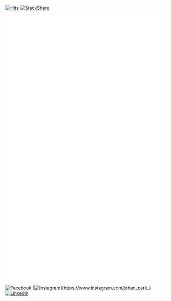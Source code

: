 [![Hits](https://hits.seeyoufarm.com/api/count/incr/badge.svg?url=https%3A%2F%2Fgithub.com%2FWrittic%2Fhit-counter&count_bg=%2379C83D&title_bg=%23555555&icon=&icon_color=%23E7E7E7&title=hits&edge_flat=false)](https://hits.seeyoufarm.com)
[![StackShare](http://img.shields.io/badge/tech-stack-0690fa.svg?style=flat)](https://stackshare.io/writtic/my-stack)

![Metrics](https://github.com/Writtic/Writtic/blob/master/github-metrics.svg)



[![Facebook](https://img.shields.io/badge/-Facebook-1877f2?style=round-square&logo=facebook&logoColor=white&link=https://www.facebook.com/writtic)](https://www.facebook.com/writtic)
[![Instagram](https://img.shields.io/badge/-Instagram-e4405f?style=round-square&logo=instagram&logoColor=white&link=https://www.instagram.com/johan_park_)](https://www.instagram.com/johan_park_)
[![LinkedIn](https://img.shields.io/badge/-LinkedIn-0077b5?style=round-square&logo=linkedin&logoColor=white&link=https://www.linkedin.com/in/johan-park)](https://www.linkedin.com/in/johan-park)

<!--
**Writtic/Writtic** is a ✨ _special_ ✨ repository because its `README.md` (this file) appears on your GitHub profile.

Here are some ideas to get you started:

- 🔭 I’m currently working on ...
- 🌱 I’m currently learning ...
- 👯 I’m looking to collaborate on ...
- 🤔 I’m looking for help with ...
- 💬 Ask me about ...
- 📫 How to reach me: ...
- 😄 Pronouns: ...
- ⚡ Fun fact: ...
-->
